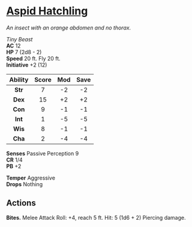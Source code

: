 # [Aspid Hatchling](https://hollowknight.wiki/w/Aspid_Hatchling)

*An insect with an orange abdomen and no thorax.*

*Tiny Beast*  
**AC** 12  
**HP** 7 (2d8 - 2)  
**Speed** 20 ft. Fly 20 ft.  
**Initiative** +2 (12)  

| Ability | Score | Mod | Save |
|:-------:|:-----:|:---:|:----:|
| **Str** | 7     | -2  | -2   |
| **Dex** | 15    | +2  | +2   |
| **Con** | 9     | -1  | -1   |
| **Int** | 1     | -5  | -5   |
| **Wis** | 8     | -1  | -1   |
| **Cha** | 2     | -4  | -4   |

**Senses** Passive Perception 9  
**CR** 1/4  
**PB** +2  

**Temper** Aggressive  
**Drops** Nothing  

## Actions

**Bites.** Melee Attack Roll: +4, reach 5 ft. Hit: 5 (1d6 + 2) Piercing damage.
